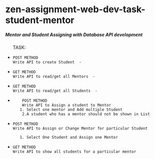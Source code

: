 # zen-assignment-web-dev-task-student-mentor

<h5>Mentor and Student Assigning with Database API development</h5>

<ul>
TASK: 

<li>
    
    POST METHOD
    Write API to create Student  - 
     
    
    
</li>
    <li>
    
    GET METHOD
    Write API to read/get all Mentors  -  
    
    
    
</li>
<li>
    
    GET METHOD
    Write API to read/get all Students  - 
    
    
    
</li>
<li>
        
        POST METHOD
        Write API to Assign a student to Mentor
       1. Select one mentor and Add multiple Student 
        2.A student who has a mentor should not be shown in List
     
    
   
</li>
<li>
   
    POST METHOD
    Write API to Assign or Change Mentor for particular Student
        
       1. Select One Student and Assign one Mentor
       
    
</li>
<li>
    
    GET METHOD
    Write API to show all students for a particular mentor
   
    
</li>

</ul>
